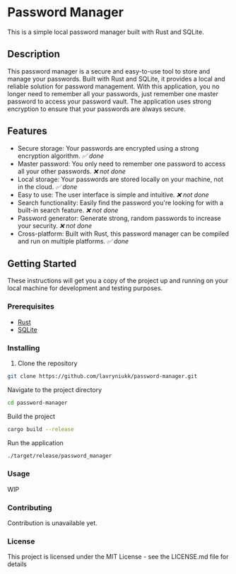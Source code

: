 # Password Manager

This is a simple local password manager built with Rust and SQLite.

## Description

This password manager is a secure and easy-to-use tool to store and manage your passwords. Built with Rust and SQLite, it provides a local and reliable solution for password management. With this application, you no longer need to remember all your passwords, just remember one master password to access your password vault. The application uses strong encryption to ensure that your passwords are always secure.

## Features

- Secure storage: Your passwords are encrypted using a strong encryption algorithm.
  _✅ done_
- Master password: You only need to remember one password to access all your other passwords.
  _❌ not done_
- Local storage: Your passwords are stored locally on your machine, not in the cloud.
  _✅ done_
- Easy to use: The user interface is simple and intuitive.
  _❌ not done_
- Search functionality: Easily find the password you're looking for with a built-in search feature.
  _❌ not done_
- Password generator: Generate strong, random passwords to increase your security.
  _❌ not done_
- Cross-platform: Built with Rust, this password manager can be compiled and run on multiple platforms. _✅ done_

## Getting Started

These instructions will get you a copy of the project up and running on your local machine for development and testing purposes.

### Prerequisites

- [Rust](https://www.rust-lang.org/tools/install)
- [SQLite](https://www.sqlite.org/download.html)

### Installing

1. Clone the repository

```bash
git clone https://github.com/lavryniukk/password-manager.git
```

Navigate to the project directory

```bash
cd password-manager
```

Build the project

```bash
cargo build --release
```

Run the application

```bash
./target/release/password_manager
```

### Usage

WIP

### Contributing

Contribution is unavailable yet.

### License

This project is licensed under the MIT License - see the LICENSE.md file for details
